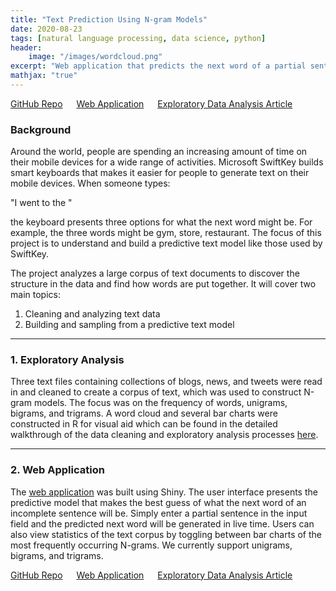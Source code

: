 ```yaml
---
title: "Text Prediction Using N-gram Models"
date: 2020-08-23
tags: [natural language processing, data science, python]
header:
    image: "/images/wordcloud.png"
excerpt: "Web application that predicts the next word of a partial sentence using N-gram language models"
mathjax: "true"
---
```

<span style="font-size: 14px;">
    <a href="https://github.com/candaceng/data-science-capstone">GitHub Repo</a> &emsp;
    <a href="https://candaceng.shinyapps.io/Text_Prediction_Using_N-grams/">Web Application</a> &emsp;
    <a href="https://rpubs.com/candaceng/exploratory-analysis">Exploratory Data Analysis Article</a>
</span>

### Background

Around the world, people are spending an increasing amount of time on their mobile devices for a wide range of activities. Microsoft SwiftKey builds smart keyboards that makes it easier for people to generate text on their mobile devices. When someone types:

"I went to the "

the keyboard presents three options for what the next word might be. For example, the three words might be gym, store, restaurant. The focus of this project is to understand and build a predictive text model like those used by SwiftKey.

The project analyzes a large corpus of text documents to discover the structure in the data and find how words are put together. It will cover two main topics:

1. Cleaning and analyzing text data
2. Building and sampling from a predictive text model  

--------------------------------------------------------------------------------  

### 1. Exploratory Analysis

Three text files containing collections of blogs, news, and tweets were read in and cleaned to create a corpus of text, which was used to construct N-gram models. The focus was on the frequency of words, unigrams, bigrams, and trigrams. A word cloud and several bar charts were constructed in R for visual aid which can be found in the detailed walkthrough of the data cleaning and exploratory analysis processes [here](https://rpubs.com/candaceng/exploratory-analysis). 

--------------------------------------------------------------------------------  

### 2. Web Application

The [web application](https://candaceng.shinyapps.io/Text_Prediction_Using_N-grams/) was built using Shiny. The user interface presents the predictive model that makes the best guess of what the next word of an incomplete sentence will be. Simply enter a partial sentence in the input field and the predicted next word will be generated in live time. Users can also view statistics of the text corpus by toggling between bar charts of the most frequently occurring N-grams. We currently support unigrams, bigrams, and trigrams.

<span style="font-size: 14px;">
    <a href="https://github.com/candaceng/data-science-capstone">GitHub Repo</a> &emsp;
    <a href="https://candaceng.shinyapps.io/Text_Prediction_Using_N-grams/">Web Application</a> &emsp;
    <a href="https://rpubs.com/candaceng/exploratory-analysis">Exploratory Data Analysis Article</a>
</span>